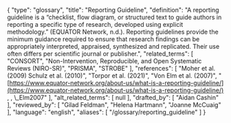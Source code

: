 {
    "type": "glossary",
    "title": "Reporting Guideline",
    "definition": "A reporting guideline is a “checklist, flow diagram, or structured text to guide authors in reporting a specific type of research, developed using explicit methodology.” (EQUATOR Network, n.d.). Reporting guidelines provide the minimum guidance required to ensure that research findings can be appropriately interpreted, appraised, synthesized and replicated. Their use often differs per scientific journal or publisher.",
    "related_terms": [
        "CONSORT",
        "Non-Intervention, Reproducible, and Open Systematic Reviews (NIRO-SR)",
        "PRISMA",
        "STROBE"
    ],
    "references": [
        "Moher et al. (2009) Schulz et al. (2010)",
        "Torpor et al. (2021)",
        "Von Elm et al. (2007)",
        "[https://www.equator-network.org/about-us/what-is-a-reporting-guideline/](https://www.equator-network.org/about-us/what-is-a-reporting-guideline/) , , \\_Elm2007"
    ],
    "alt_related_terms": [
        null
    ],
    "drafted_by": [
        "Aidan Cashin"
    ],
    "reviewed_by": [
        "Gilad Feldman",
        "Helena Hartmann",
        "Joanne McCuaig"
    ],
    "language": "english",
    "aliases": [
        "/glossary/reporting_guideline"
    ]
}